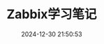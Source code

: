 ---
pageComponent:
  name: Catalogue
  data:
    path: 01.运维/04.Zabbix学习笔记
    description: 尚记时，记之
title: Zabbix学习笔记
date: 2024-12-30 21:50:53
permalink: /zabbix/
sidebar: false
article: false
comment: false
editLink: false
---